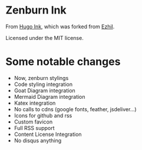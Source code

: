 # Zenburn Ink

From [Hugo Ink](https://github.com/knadh/hugo-ink), which was forked from [Ezhil](https://github.com/vividvilla/ezhil).

Licensed under the MIT license.

# Some notable changes

- Now, zenburn stylings
- Code styling integration
- Goat Diagram integration
- Mermaid Diagram integration
- Katex integration
- No calls to cdns (google fonts, feather, jsdeliver...)
- Icons for github and rss
- Custom favicon
- Full RSS support
- Content License Integration
- No disqus anything
